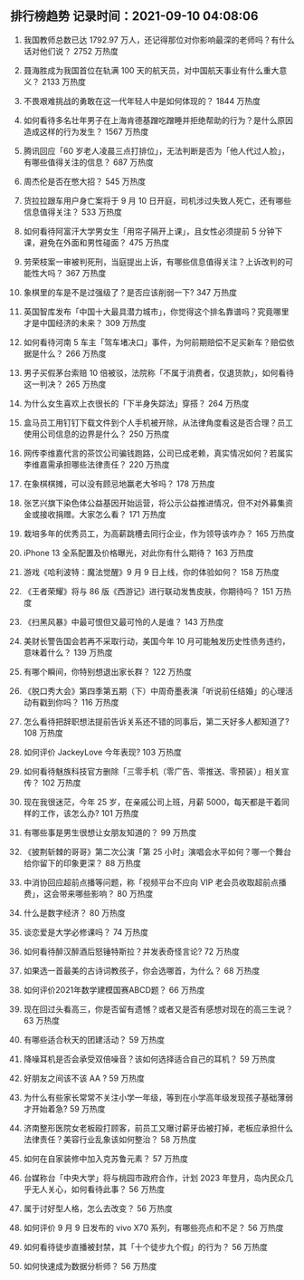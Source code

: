 
## 排行榜趋势 记录时间：2021-09-10 04:08:06
  
  1. 我国教师总数已达 1792.97 万人，还记得那位对你影响最深的老师吗？有什么话对他们说？ 2752 万热度
    
  2. 聂海胜成为我国首位在轨满 100 天的航天员，对中国航天事业有什么重大意义？ 2133 万热度
    
  3. 不畏艰难挑战的勇敢在这一代年轻人中是如何体现的？ 1844 万热度
    
  4. 如何看待多名壮年男子在上海肯德基蹭吃蹭睡并拒绝帮助的行为？是什么原因造成这样的行为发生？ 1567 万热度
    
  5. 腾讯回应「60 岁老人凌晨三点打排位」，无法判断是否为「他人代过人脸」，有哪些值得关注的信息？ 687 万热度
    
  6. 周杰伦是否在憋大招？ 545 万热度
    
  7. 货拉拉跟车用户身亡案将于 9 月 10 日开庭，司机涉过失致人死亡，还有哪些信息值得关注？ 533 万热度
    
  8. 如何看待阿富汗大学男女生「用帘子隔开上课」，且女性必须提前 5 分钟下课，避免在外面和男性碰面？ 475 万热度
    
  9. 劳荣枝案一审被判死刑，当庭提出上诉，有哪些信息值得关注？上诉改判的可能性大吗？ 367 万热度
    
  10. 象棋里的车是不是过强级了？是否应该削弱一下? 347 万热度
    
  11. 英国智库发布「中国十大最具潜力城市」，你觉得这个排名靠谱吗？究竟哪里才是中国经济的未来？ 309 万热度
    
  12. 如何看待河南 5 车主「驾车堵决口」事件，为何前期赔偿不足买新车？赔偿依据是什么？ 266 万热度
    
  13. 男子买假茅台索赔 10 倍被驳，法院称「不属于消费者，仅退货款」，如何看待这一判决？ 265 万热度
    
  14. 为什么女生喜欢上衣很长的「下半身失踪法」穿搭？ 264 万热度
    
  15. 盒马员工用钉钉下载文件到个人手机被开除，从法律角度看这是否合理？员工使用公司信息的边界是什么？ 250 万热度
    
  16. 网传李维嘉代言的茶饮公司骗钱跑路，公司已成老赖，真实情况如何？若属实李维嘉需承担哪些法律责任？ 220 万热度
    
  17. 在象棋棋摊，可以没有顾忌地赢老大爷吗？ 178 万热度
    
  18. 张艺兴旗下染色体公益基因开始运营，将公示公益推进情况，但不对外募集资金或接收捐赠。大家怎么看？ 171 万热度
    
  19. 栽培多年的优秀员工，为高薪跳槽去同行企业，作为领导该咋办？ 165 万热度
    
  20. iPhone 13 全系配置及价格曝光，对此你有什么期待？ 163 万热度
    
  21. 游戏《哈利波特：魔法觉醒》9 月 9 日上线，你的体验如何？ 158 万热度
    
  22. 《王者荣耀》将与 86 版《西游记》进行联动发售皮肤，你期待吗？ 151 万热度
    
  23. 《扫黑风暴》中最可恨但又最可怜的人是谁？ 143 万热度
    
  24. 美财长警告国会若再不采取行动，美国今年 10 月可能触发历史性债务违约，意味着什么？ 139 万热度
    
  25. 有哪个瞬间，你特别想退出家长群？ 122 万热度
    
  26. 《脱口秀大会》第四季第五期（下）中周奇墨表演「听说前任结婚」的心理活动有戳到你吗？ 116 万热度
    
  27. 怎么看待把辞职想法提前告诉关系还不错的同事后，第二天好多人都知道了? 108 万热度
    
  28. 如何评价 JackeyLove 今年表现? 103 万热度
    
  29. 如何看待魅族科技官方删除「三零手机（零广告、零推送、零预装）」相关宣传？ 102 万热度
    
  30. 现在我很迷茫，今年 25 岁，在亲戚公司上班，月薪 5000，每天都是干着同样的工作，该怎么办? 101 万热度
    
  31. 有哪些事是男生很想让女朋友知道的？ 99 万热度
    
  32. 《披荆斩棘的哥哥》第二次公演「第 25 小时」演唱会水平如何？哪一个舞台给你留下的印象更深？ 88 万热度
    
  33. 中消协回应超前点播等问题，称「视频平台不应向 VIP 老会员收取超前点播费」，这会带来哪些影响？ 80 万热度
    
  34. 什么是数字经济？ 80 万热度
    
  35. 谈恋爱是大学必修课吗？ 74 万热度
    
  36. 如何看待醉汉醉酒后怒锤特斯拉？并发表奇怪言论? 72 万热度
    
  37. 如果选一首最美的古诗词教孩子，你会选哪首，为什么？ 68 万热度
    
  38. 如何评价2021年数学建模国赛ABCD题？ 66 万热度
    
  39. 现在回过头看高三，你是否留有遗憾？或者又是否有感想对现在的高三生说？ 63 万热度
    
  40. 有哪些适合秋天的团建活动？ 59 万热度
    
  41. 降噪耳机是否会承受双倍噪音？该如何选择适合自己的耳机？ 59 万热度
    
  42. 好朋友之间该不该 AA ? 59 万热度
    
  43. 为什么有些家长常常不关注小学一年级，等到在小学高年级发现孩子基础薄弱才开始着急? 59 万热度
    
  44. 济南整形医院女老板殴打顾客，前员工又曝讨薪牙齿被打掉，老板应承担什么法律责任？美容行业乱象该如何整治？ 58 万热度
    
  45. 如何在自家装修中加入克苏鲁元素？ 57 万热度
    
  46. 台媒称台「中央大学」将与桃园市政府合作，计划 2023 年登月，岛内民众几乎无人关心，如何看待此事？ 56 万热度
    
  47. 属于讨好型人格，怎么去改变？ 56 万热度
    
  48. 如何评价 9 月 9 日发布的 vivo X70 系列，有哪些亮点和不足？ 56 万热度
    
  49. 如何看待徒步直播被封禁，其「十个徒步九个假」的行为？ 56 万热度
    
  50. 如何快速成为数据分析师？ 56 万热度
    